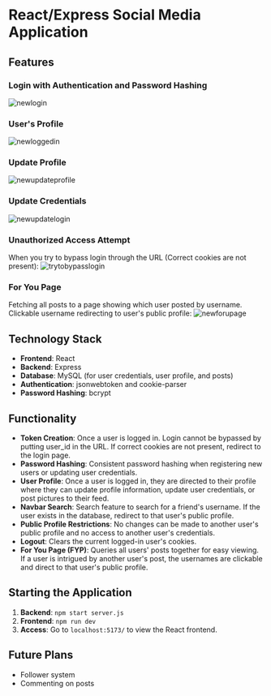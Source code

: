 # React/Express Social Media Application

## Features

### Login with Authentication and Password Hashing
![newlogin](https://github.com/user-attachments/assets/1923780f-56af-4132-98fb-6a0cd202ee3e)

### User's Profile
![newloggedin](https://github.com/user-attachments/assets/d77b0f7f-b4c5-4c59-9d75-6d44b93908d0)

### Update Profile
![newupdateprofile](https://github.com/user-attachments/assets/9c5536db-066a-4337-8ba4-18418339c72b)

### Update Credentials
![newupdatelogin](https://github.com/user-attachments/assets/6545b445-7f4b-4976-9a62-36433820c21a)

### Unauthorized Access Attempt
When you try to bypass login through the URL (Correct cookies are not present):
![trytobypasslogin](https://github.com/user-attachments/assets/a306572b-6c57-4f40-950d-9fbce505b48c)

### For You Page
Fetching all posts to a page showing which user posted by username. Clickable username redirecting to user's public profile:
![newforupage](https://github.com/user-attachments/assets/bb4785e2-0f44-4eed-9f6c-6c0fd0b1b929)

## Technology Stack
- **Frontend**: React
- **Backend**: Express
- **Database**: MySQL (for user credentials, user profile, and posts)
- **Authentication**: jsonwebtoken and cookie-parser
- **Password Hashing**: bcrypt

## Functionality
- **Token Creation**: Once a user is logged in. Login cannot be bypassed by putting user_id in the URL. If correct cookies are not present, redirect to the login page.
- **Password Hashing**: Consistent password hashing when registering new users or updating user credentials.
- **User Profile**: Once a user is logged in, they are directed to their profile where they can update profile information, update user credentials, or post pictures to their feed.
- **Navbar Search**: Search feature to search for a friend's username. If the user exists in the database, redirect to that user's public profile.
- **Public Profile Restrictions**: No changes can be made to another user's public profile and no access to another user's credentials.
- **Logout**: Clears the current logged-in user's cookies.
- **For You Page (FYP)**: Queries all users' posts together for easy viewing. If a user is intrigued by another user's post, the usernames are clickable and direct to that user's public profile.

## Starting the Application
1. **Backend**: `npm start server.js`
2. **Frontend**: `npm run dev`
3. **Access**: Go to `localhost:5173/` to view the React frontend.

## Future Plans
- Follower system
- Commenting on posts
